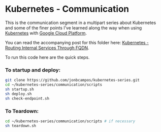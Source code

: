 # Kubernetes - Communication
This is the communication segment in a multipart series about Kubernetes and some of the finer points 
I've learned along the way when using [Kubernetes](https://kubernetes.io/) with 
[Google Cloud Platform](https://cloud.google.com/).

You can read the accompanying post for this folder here: 
[Kubernetes - Routing Internal Services Through FQDN](https://medium.com/google-cloud/kubernetes-routing-internal-services-through-fqdn-d98db92b79d3).

To run this code here are the quick steps.

### To startup and deploy:
```bash
git clone https://github.com/jonbcampos/kubernetes-series.git
cd ~/kubernetes-series/communication/scripts
sh startup.sh
sh deploy.sh
sh check-endpoint.sh
```

### To Teardown:
```bash
cd ~/kubernetes-series/communication/scripts # if necessary
sh teardown.sh
```